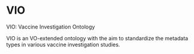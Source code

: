 # VIO
VIO: Vaccine Investigation Ontology

VIO is an VO-extended ontology with the aim to standardize the metadata types in various vaccine investigation studies.


